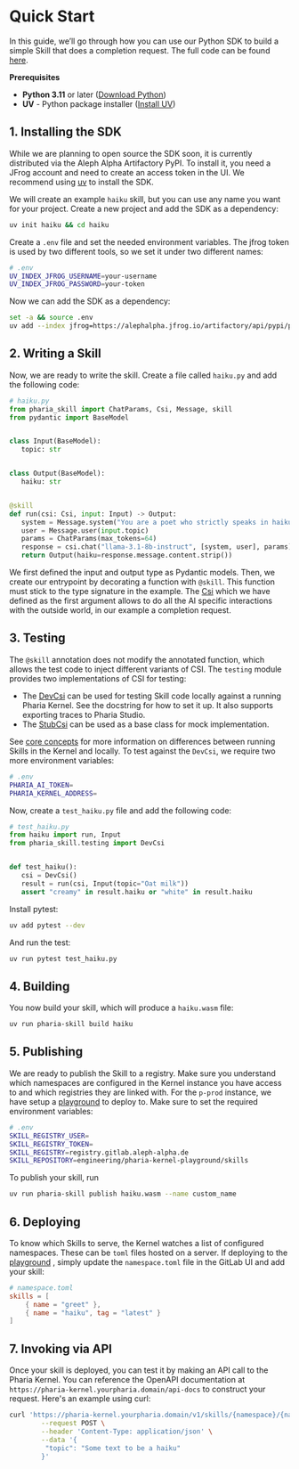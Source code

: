 # Quick Start

In this guide, we’ll go through how you can use our Python SDK to build a simple Skill that does a completion request.
The full code can be found [here](https://github.com/Aleph-Alpha/haiku-skill-python/tree/main).

**Prerequisites**
- **Python 3.11** or later ([Download Python](https://www.python.org/downloads/))
- **UV** - Python package installer ([Install UV](https://github.com/astral-sh/uv))


## 1. Installing the SDK

While we are planning to open source the SDK soon, it is currently distributed via the Aleph Alpha Artifactory PyPI.
To install it, you need a JFrog account and need to create an access token in the UI.
We recommend using [uv](https://docs.astral.sh/uv/) to install the SDK.

We will create an example `haiku` skill, but you can use any name you want for your project.
Create a new project and add the SDK as a dependency:

```sh
uv init haiku && cd haiku
```

Create a `.env` file and set the needed environment variables. The jfrog token is used by two different tools,
so we set it under two different names:

```sh
# .env
UV_INDEX_JFROG_USERNAME=your-username
UV_INDEX_JFROG_PASSWORD=your-token
```

Now we can add the SDK as a dependency:

```sh
set -a && source .env
uv add --index jfrog=https://alephalpha.jfrog.io/artifactory/api/pypi/python/simple pharia-kernel-sdk-py
```

## 2. Writing a Skill

Now, we are ready to write the skill. Create a file called `haiku.py` and add the following code:

```python
# haiku.py
from pharia_skill import ChatParams, Csi, Message, skill
from pydantic import BaseModel


class Input(BaseModel):
   topic: str


class Output(BaseModel):
   haiku: str


@skill
def run(csi: Csi, input: Input) -> Output:
   system = Message.system("You are a poet who strictly speaks in haikus.")
   user = Message.user(input.topic)
   params = ChatParams(max_tokens=64)
   response = csi.chat("llama-3.1-8b-instruct", [system, user], params)
   return Output(haiku=response.message.content.strip())
```

We first defined the input and output type as Pydantic models. Then, we create our entrypoint by decorating a function with `@skill`.
This function must stick to the type signature in the example. The [Csi](core_concepts.md#csi) which we have defined as the first argument
allows to do all the AI specific interactions with the outside world, in our example a completion request.

## 3. Testing

The `@skill` annotation does not modify the annotated function, which allows the test code to inject different variants of CSI.
The `testing` module provides two implementations of CSI for testing:

- The [DevCsi](references.rst#pharia_skill.testing.DevCsi) can be used for testing Skill code locally against a running Pharia Kernel. See the docstring for how to set it up. It also supports exporting traces to Pharia Studio.
- The [StubCsi](references.rst#pharia_skill.testing.StubCsi) can be used as a base class for mock implementation.

See [core concepts](core_concepts.md#testing) for more information on differences between running Skills in the Kernel and locally.
To test against the `DevCsi`, we require two more environment variables:

```sh
# .env
PHARIA_AI_TOKEN=
PHARIA_KERNEL_ADDRESS=
```

Now, create a `test_haiku.py` file and add the following code:

```python
# test_haiku.py
from haiku import run, Input
from pharia_skill.testing import DevCsi


def test_haiku():
   csi = DevCsi()
   result = run(csi, Input(topic="Oat milk"))
   assert "creamy" in result.haiku or "white" in result.haiku
```

Install pytest:

```sh
uv add pytest --dev
```

And run the test:

```sh
uv run pytest test_haiku.py
```

## 4. Building

You now build your skill, which will produce a `haiku.wasm` file:

```sh
uv run pharia-skill build haiku
```

## 5. Publishing

We are ready to publish the Skill to a registry.
Make sure you understand which namespaces are configured in the Kernel instance you have access to and which registries they are linked with.
For the `p-prod` instance, we have setup a [playground](https://gitlab.aleph-alpha.de/engineering/pharia-kernel-playground) to deploy to.
Make sure to set the required environment variables:

```sh
# .env
SKILL_REGISTRY_USER=
SKILL_REGISTRY_TOKEN=
SKILL_REGISTRY=registry.gitlab.aleph-alpha.de
SKILL_REPOSITORY=engineering/pharia-kernel-playground/skills
```

To publish your skill, run

```sh
uv run pharia-skill publish haiku.wasm --name custom_name
```

## 6. Deploying

To know which Skills to serve, the Kernel watches a list of configured namespaces. These can be `toml` files hosted on a server.
If deploying to the [playground](https://gitlab.aleph-alpha.de/engineering/pharia-kernel-playground) , simply update the `namespace.toml` file
in the GitLab UI and add your skill:

```toml
# namespace.toml
skills = [
    { name = "greet" },
    { name = "haiku", tag = "latest" }
]
```

## 7. Invoking via API

Once your skill is deployed, you can test it by making an API call to the Pharia Kernel. You can reference the OpenAPI documentation at `https://pharia-kernel.yourpharia.domain/api-docs` to construct your request.
Here's an example using curl:

```sh
curl 'https://pharia-kernel.yourpharia.domain/v1/skills/{namespace}/{name}/run' \
  		--request POST \
  		--header 'Content-Type: application/json' \
  		--data '{
 		 "topic": "Some text to be a haiku"
		}'
```

